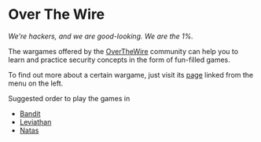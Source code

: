 Over The Wire
=============

*We’re hackers, and we are good-looking. We are the 1%.*

The wargames offered by the [OverTheWire](http://overthewire.org/) community can help you to learn and practice security concepts in the form of fun-filled games.

To find out more about a certain wargame, just visit its [page](http://overthewire.org/wargames/) linked from the menu on the left.

Suggested order to play the games in

* [Bandit](bandit.md)
* [Leviathan](leviathan.md)
* [Natas](natas.md)
